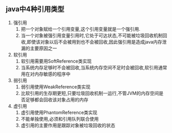 ## java中4种引用类型

1.  强引用
    1.  把一个对象赋给一个引用变量,这个引用变量就是一个强引用.
    2.  当一个对象被强引用变量引用时,它处于可达状态,不可能被垃圾回收机制回收,即使该对象以后不会被用到也不会被回收,因此强引用是造成java内存泄漏的主要原因之一
2.  软引用
    1.  软引用需要用SoftReference类实现
    2.  当系统内存足够时不会被回收,当系统内存空间不足时会被回收,软引用通常用在对内存敏感的程序中
3.  弱引用
    1.  弱引用使用WeakReference类实现
    2.  比软引用的生存期更短,只要垃圾回收机制一运行,不管JVM的内存空间是否足够都会回收该对象占用的内存
4.  虚引用
    1.  虚引用使用PhantomReference类实现
    2.  不能单独使用,必须和引用队列联合使用
    3.  虚引用的主要作用是跟踪对象被垃圾回收的状态